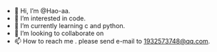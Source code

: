 - 👋 Hi, I’m @Hao-aa.
- 👀 I’m interested in code.
- 🌱 I’m currently learning c and python.
- 💞️ I’m looking to collaborate on 
- 📫 How to reach me . please send e-mail to 1932573748@qq.com.

<!---
Hao-aa/Hao-aa is a ✨ special ✨ repository because its `README.md` (this file) appears on your GitHub profile.
You can click the Preview link to take a look at your changes.
--->

